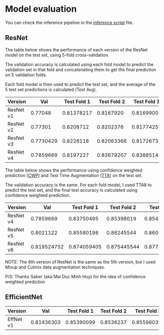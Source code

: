 # Model evaluation

You can check the inference pipeline in the [inference script](inference-script.ipynb) file.

## ResNet

The table below shows the performance of each version of the ResNet model on the test set, using 5-fold cross-validation.

The validation accuracy is calculated using each fold model to predict the validation set in that fold and concatenating them to get the final prediction on 5 validation folds.

Each fold model is then used to predict the test set, and the average of the 5 test set predictions is calculated (Test Avg).

| Version     | Val          | Test Fold 1 | Test Fold 2 | Test Fold 3 | Test Fold 4 | Test Fold 5 | Test Avg   |
|-------------|--------------|-------------|-------------|-------------|-------------|-------------|------------|
| ResNet v1   | 0.77048      | 0.81378217  | 0.8167920   | 0.8169900   | 0.8194851   | 0.81940594  | 0.81940    |
| ResNet v2   | 0.77301      | 0.8208712   | 0.8202376   | 0.81774257  | 0.82269306  | 0.82356435  | 0.82356435 |
| ResNet v3   | 0.7730429    | 0.8228118   | 0.82063366  | 0.81726732  | 0.81861386  | 0.81996039  | 0.81996039 |
| ResNet v4   | 0.7859669    | 0.8197227   | 0.83679207  | 0.83885148  | 0.83532673  | 0.83992079  | 0.83992079 |

The table below shows the performance using confidence weighted prediction ([CWP](CWP.ipynb)) and Test Time Augmentation ([TTA](TTA.ipynb)) on the test set.

The validation accuracy is the same. For each fold model, I used TTA8 to predict the test set, and the final test accuracy is calculated using confidence weighted prediction.

| Version     | Val          | Test Fold 1 | Test Fold 2 | Test Fold 3 | Test Fold 4 | Test Fold 5 | Test CFW   |
|-------------|--------------|-------------|-------------|-------------|-------------|-------------|------------|
| ResNet v4   | 0.7859669    | 0.83750495  | 0.85398019  | 0.85421782  | 0.85069306  | 0.855168316 | 0.88059405 |
| ResNet v5   | 0.8021122    | 0.85580198  | 0.86245544  | 0.86071287  | 0.86304950  | 0.86384158  | 0.88249505 |
| ResNet v6   | 0.819524752    | 0.874059405 | 0.875445544  | 0.8773465346  | 0.8753267326  | 0.86384158  | 0.88249505 |

NOTE: The 6th version of ResNet is the same as the 5th version, but I used Mixup and Cutmix data augmentation techniques.

P/S: Thanks Saber (aka Mai Duc Minh Huy) for the idea of confidence weighted prediction

## EfficientNet

| Version     | Val          | Test Fold 1 | Test Fold 2 | Test Fold 3 | Test Fold 4 | Test Fold 5 | Test CFW   |
|-------------|--------------|-------------|-------------|-------------|-------------|-------------|------------|
| EffNet v1   | 0.81436303   | 0.85390099  | 0.8536237   | 0.855960396 | 0.85334653  | 0.876554455  | 0.88823762 |
